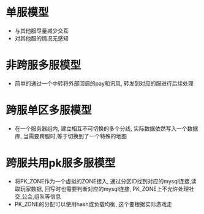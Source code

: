 # 单服模型

* 与其他服尽量减少交互
* 对其他服的情况无感知

# 非跨服多服模型

* 简单的通过一个中转将外部回调的pay和讯风, 转发到对应的服进行后续处理


# 跨服单区多服模型

* 在一个服务器组内, 建立相互不可切换的多个分线, 实际数据依然写入一个数据库, 当需要跨服时,等于切换到了一个特殊的地图

# 跨服共用pk服多服模型

* 将PK_ZONE作为一个虚拟的ZONE接入, 通过分区ID找到对应的mysql连接,读取玩家数据, 回写时也需要判断对应的mysql连接, PK_ZONE上不允许处理社交,公会,组队等信息
* PK_ZONE的分配可以使用hash或负载均衡, 这个要根据实际游戏走
